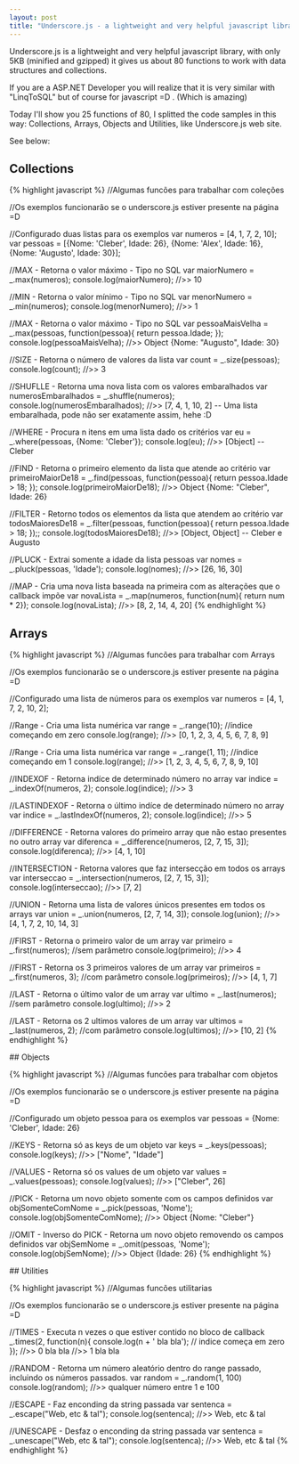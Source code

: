 ```yaml
---
layout: post
title: "Underscore.js - a lightweight and very helpful javascript library"
---
```


Underscore.js is a lightweight and very helpful javascript library, with only 5KB (minified and gzipped) it gives us about 80 functions to work with data structures and collections.

If you are a ASP.NET Developer you will realize that it is very similar with "LinqToSQL" but of course for javascript =D . (Which is amazing)

Today I'll show you 25 functions of 80, I splitted the code samples in this way: Collections, Arrays, Objects and Utilities, like Underscore.js web site.

See below:

## Collections

{% highlight javascript %}
//Algumas funcões para trabalhar com coleções
 
//Os exemplos funcionarão se o underscore.js estiver presente na página =D
 
//Configurado duas listas para os exemplos
var numeros = [4, 1, 7, 2, 10];
var pessoas = [{Nome: 'Cleber', Idade: 26}, {Nome: 'Alex', Idade: 16}, {Nome: 'Augusto', Idade: 30}];
 
//MAX - Retorna o valor máximo - Tipo no SQL
var maiorNumero = _.max(numeros);
console.log(maiorNumero);
//>> 10
 
//MIN - Retorna o valor mínimo - Tipo no SQL
var menorNumero = _.min(numeros);
console.log(menorNumero);
//>> 1
 
//MAX - Retorna o valor máximo - Tipo no SQL
var pessoaMaisVelha = _.max(pessoas, function(pessoa){ return pessoa.Idade; });
console.log(pessoaMaisVelha);
//>> Object {Nome: "Augusto", Idade: 30} 
 
//SIZE - Retorna o número de valores da lista
var count = _.size(pessoas);
console.log(count);
//>> 3
 
//SHUFLLE - Retorna uma nova lista com os valores embaralhados
var numerosEmbaralhados = _.shuffle(numeros);
console.log(numerosEmbaralhados);
//>> [7, 4, 1, 10, 2] -- Uma lista embaralhada, pode não ser exatamente assim, hehe :D
 
//WHERE - Procura n itens em uma lista dado os critérios
var eu = _.where(pessoas, {Nome: 'Cleber'});
console.log(eu);
//>> [Object] -- Cleber
 
//FIND - Retorna o primeiro elemento da lista que atende ao critério
var primeiroMaiorDe18 = _.find(pessoas, function(pessoa){ return pessoa.Idade > 18; });
console.log(primeiroMaiorDe18);
//>> Object {Nome: "Cleber", Idade: 26}
 
//FILTER - Retorno todos os elementos da lista que atendem ao critério
var todosMaioresDe18 = _.filter(pessoas, function(pessoa){ return pessoa.Idade > 18; });;
console.log(todosMaioresDe18);
//>> [Object, Object] -- Cleber e Augusto
 
//PLUCK - Extrai somente a idade da lista pessoas
var nomes = _.pluck(pessoas, 'Idade');
console.log(nomes);
//>> [26, 16, 30]
 
//MAP - Cria uma nova lista baseada na primeira com as alterações que o callback impõe
var novaLista = _.map(numeros, function(num){ return num * 2});
console.log(novaLista);
//>> [8, 2, 14, 4, 20]
{% endhighlight %}

## Arrays

{% highlight javascript %}
//Algumas funcões para trabalhar com Arrays
 
//Os exemplos funcionarão se o underscore.js estiver presente na página =D
 
//Configurado uma lista de números para os exemplos
var numeros = [4, 1, 7, 2, 10, 2];
 
//Range - Cria uma lista numérica 
var range = _.range(10); //índice começando em zero
console.log(range);
//>> [0, 1, 2, 3, 4, 5, 6, 7, 8, 9]
 
//Range - Cria uma lista numérica 
var range = _.range(1, 11); //índice começando em 1
console.log(range);
//>> [1, 2, 3, 4, 5, 6, 7, 8, 9, 10]
 
//INDEXOF - Retorna indíce de determinado número no array
var indice = _.indexOf(numeros, 2);
console.log(indice);
//>> 3
 
//LASTINDEXOF - Retorna o último indíce de determinado número no array
var indice = _.lastIndexOf(numeros, 2);
console.log(indice);
//>> 5
 
//DIFFERENCE - Retorna valores do primeiro array que não estao presentes no outro array
var diferenca = _.difference(numeros, [2, 7, 15, 3]);
console.log(diferenca);
//>> [4, 1, 10]
 
//INTERSECTION - Retorna valores que faz intersecção em todos os arrays
var interseccao = _.intersection(numeros, [2, 7, 15, 3]);
console.log(interseccao);
//>> [7, 2]
 
//UNION - Retorna uma lista de valores únicos presentes em todos os arrays
var union = _.union(numeros, [2, 7, 14, 3]);
console.log(union);
//>> [4, 1, 7, 2, 10, 14, 3]
 
//FIRST - Retorna o primeiro valor de um array
var primeiro = _.first(numeros); //sem parâmetro
console.log(primeiro);
//>> 4
 
//FIRST - Retorna os 3 primeiros valores de um array
var primeiros = _.first(numeros, 3); //com parâmetro
console.log(primeiros);
//>> [4, 1, 7]
 
//LAST - Retorna o último valor de um array
var ultimo = _.last(numeros); //sem parâmetro
console.log(ultimo);
//>> 2
 
//LAST - Retorna os 2 ultimos valores de um array
var ultimos = _.last(numeros, 2); //com parâmetro
console.log(ultimos);
//>> [10, 2]
{% endhighlight %}

## Objects

{% highlight javascript %}
//Algumas funcões para trabalhar com objetos
 
//Os exemplos funcionarão se o underscore.js estiver presente na página =D
 
//Configurado um objeto pessoa para os exemplos
var pessoas = {Nome: 'Cleber', Idade: 26}
 
//KEYS - Retorna só as keys de um objeto
var keys = _.keys(pessoas); 
console.log(keys);
//>> ["Nome", "Idade"]
 
//VALUES - Retorna só os values de um objeto
var values = _.values(pessoas); 
console.log(values);
//>> ["Cleber", 26]
 
//PICK - Retorna um novo objeto somente com os campos definidos
var objSomenteComNome = _.pick(pessoas, 'Nome');
console.log(objSomenteComNome);
//>> Object {Nome: "Cleber"}
 
//OMIT - Inverso do PICK - Retorna um novo objeto removendo os campos definidos
var objSemNome = _.omit(pessoas, 'Nome');
console.log(objSemNome);
//>> Object {Idade: 26}
{% endhighlight %}

## Utilities

{% highlight javascript %}
//Algumas funcões utilitarias
 
//Os exemplos funcionarão se o underscore.js estiver presente na página =D
 
//TIMES - Executa n vezes o que estiver contido no bloco de callback
_.times(2, function(n){
    console.log(n + ' bla bla'); // indice começa em zero
}); 
//>> 0 bla bla
//>> 1 bla bla
 
//RANDOM - Retorna um número aleatório dentro do range passado, incluindo os números passados.
var random = _.random(1, 100)
console.log(random);
//>> qualquer número entre 1 e 100
 
//ESCAPE - Faz enconding da string passada
var sentenca = _.escape("Web, etc & tal");
console.log(sentenca);
//>> Web, etc &amp; tal
 
//UNESCAPE - Desfaz o enconding da string passada
var sentenca = _.unescape("Web, etc &amp; tal");
console.log(sentenca);
//>> Web, etc & tal
{% endhighlight %}



